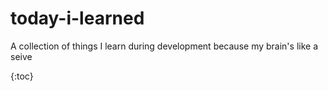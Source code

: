 # today-i-learned
A collection of things I learn during development because my brain's like a seive

{:toc}
